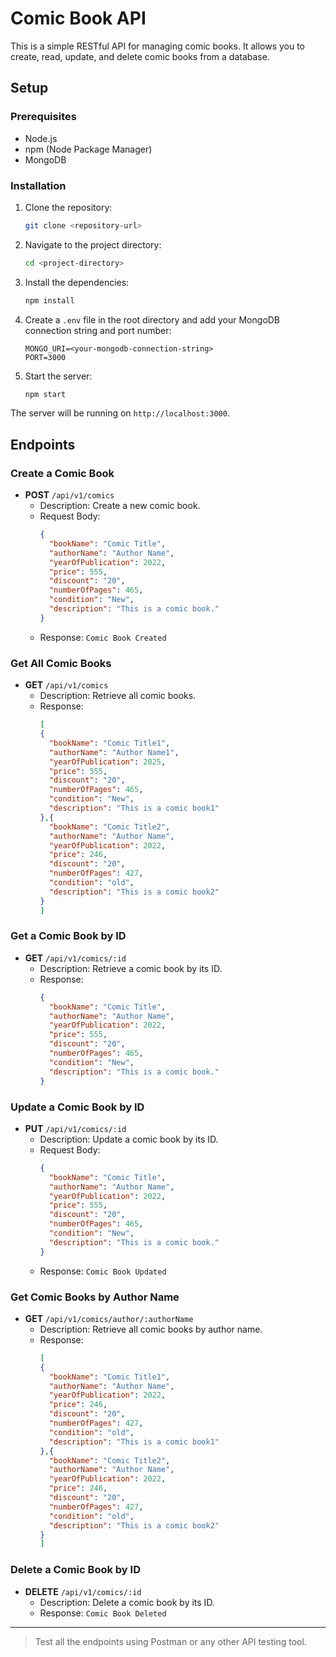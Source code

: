 # Comic Book API

This is a simple RESTful API for managing comic books. It allows you to create, read, update, and delete comic books from a database.

## Setup

### Prerequisites

- Node.js
- npm (Node Package Manager)
- MongoDB

### Installation

1. Clone the repository:
    ```sh
    git clone <repository-url>
    ```

2. Navigate to the project directory:
    ```sh
    cd <project-directory>
    ```

3. Install the dependencies:
    ```sh
    npm install
    ```

4. Create a `.env` file in the root directory and add your MongoDB connection string and port number:
    ```env
    MONGO_URI=<your-mongodb-connection-string>
    PORT=3000
    ```

5. Start the server:
    ```sh
    npm start
    ```

The server will be running on `http://localhost:3000`.

## Endpoints

### Create a Comic Book

- **POST** `/api/v1/comics`
  - Description: Create a new comic book.
  - Request Body:
    ```json
    {
      "bookName": "Comic Title",
      "authorName": "Author Name",
      "yearOfPublication": 2022,
      "price": 555,
      "discount": "20",
      "numberOfPages": 465,
      "condition": "New",
      "description": "This is a comic book."
    }
    ```
  - Response: `Comic Book Created`

### Get All Comic Books

- **GET** `/api/v1/comics`
  - Description: Retrieve all comic books.
  - Response:
    ```json
    [
    {
      "bookName": "Comic Title1",
      "authorName": "Author Name1",
      "yearOfPublication": 2025,
      "price": 555,
      "discount": "20",
      "numberOfPages": 465,
      "condition": "New",
      "description": "This is a comic book1"
    },{
      "bookName": "Comic Title2",
      "authorName": "Author Name",
      "yearOfPublication": 2022,
      "price": 246,
      "discount": "20",
      "numberOfPages": 427,
      "condition": "old",
      "description": "This is a comic book2"
    }
    ]
    ```

### Get a Comic Book by ID

- **GET** `/api/v1/comics/:id`
  - Description: Retrieve a comic book by its ID.
  - Response:
    ```json
    {
      "bookName": "Comic Title",
      "authorName": "Author Name",
      "yearOfPublication": 2022,
      "price": 555,
      "discount": "20",
      "numberOfPages": 465,
      "condition": "New",
      "description": "This is a comic book."
    }
    ```

### Update a Comic Book by ID

- **PUT** `/api/v1/comics/:id`
  - Description: Update a comic book by its ID.
  - Request Body:
    ```json
    {
      "bookName": "Comic Title",
      "authorName": "Author Name",
      "yearOfPublication": 2022,
      "price": 555,
      "discount": "20",
      "numberOfPages": 465,
      "condition": "New",
      "description": "This is a comic book."
    }
    ```
  - Response: `Comic Book Updated`

### Get Comic Books by Author Name

- **GET** `/api/v1/comics/author/:authorName`
  - Description: Retrieve all comic books by author name.
  - Response:
    ```json
    [
    {
      "bookName": "Comic Title1",
      "authorName": "Author Name",
      "yearOfPublication": 2022,
      "price": 246,
      "discount": "20",
      "numberOfPages": 427,
      "condition": "old",
      "description": "This is a comic book1"
    },{
      "bookName": "Comic Title2",
      "authorName": "Author Name",
      "yearOfPublication": 2022,
      "price": 246,
      "discount": "20",
      "numberOfPages": 427,
      "condition": "old",
      "description": "This is a comic book2"
    }
    ]
    ```


### Delete a Comic Book by ID

- **DELETE** `/api/v1/comics/:id`
  - Description: Delete a comic book by its ID.
  - Response: `Comic Book Deleted`


---

>Test all the endpoints using Postman or any other API testing tool.
